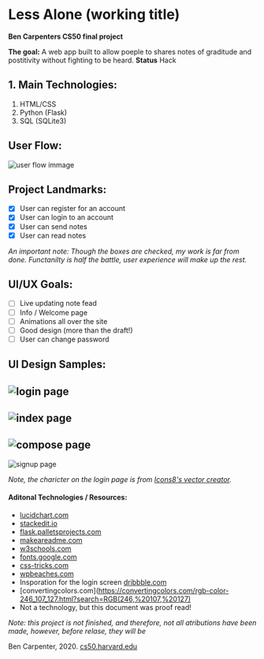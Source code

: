 # Less Alone (working title)
**Ben Carpenters CS50 final project**

**The goal:** A web app built to allow poeple to shares notes of graditude and postitivity without fighting to be heard.
**Status** Hack

## 1. Main Technologies:
 1. HTML/CSS
 2. Python (Flask)
 3. SQL (SQLite3)


## User Flow:
![user flow immage](https://github.com/bacarpenter/cs50_final/blob/master/readmeImages/cs50%20less%20alone%20user%20flow.png?raw=true)

## Project Landmarks:
- [x]  User can register for an account
- [x] User can login to an account
- [x] User can send notes
- [x] User can read notes

*An important note: Though the boxes are checked, my work is far from done. Functanilty is half the battle, user experience will make up the rest.*


## UI/UX Goals:
 - [ ] Live updating note fead
 - [ ] Info / Welcome page
 - [ ] Animations all over the site
 - [ ] Good design (more than the draft!)
 - [ ] User can change password

 ## UI Design Samples:
 ![login page](https://github.com/bacarpenter/cs50_final/blob/master/readmeImages/Login.png?raw=true)
 ---
 ![index page](https://github.com/bacarpenter/cs50_final/blob/master/readmeImages/Index.png?raw=true)
 ---
 ![compose page](https://github.com/bacarpenter/cs50_final/blob/master/readmeImages/Compose.png?raw=true)
 ---
 ![signup page](https://github.com/bacarpenter/cs50_final/blob/master/readmeImages/Sign%20up.png?raw=true)

 *Note, the charicter on the login page is from [Icons8's vector creator](https://icons8.com/vector-creator).*

#### Aditonal Technologies / Resources:
* [lucidchart.com](lucidchart.com)
* [stackedit.io](stackedit.io)
* [flask.palletsprojects.com](https://flask.palletsprojects.com/en/0.12.x/tutorial/templates/)
* [makeareadme.com](https://www.makeareadme.com/)
* [w3schools.com](www.w3schools.com)
* [fonts.google.com](https://fonts.google.com)
* [css-tricks.com](https://css-tricks.com)
* [wpbeaches.com](https://wpbeaches.com/make-images-scale-responsive-web-design/)
* Insporation for the login screen [dribbble.com](https://dribbble.com/shots/11157034-Pose-Login-Screen)
* [convertingcolors.com](https://convertingcolors.com/rgb-color-246_107_127.html?search=RGB(246,%20107,%20127)
* Not a  technology, but this document was proof read!

*Note: this project is not finished, and therefore, not all atributions have been made, however, before relase, they will be*

Ben Carpenter, 2020. [cs50.harvard.edu](https://cs50.harvard.edu/x/2020/project/)
